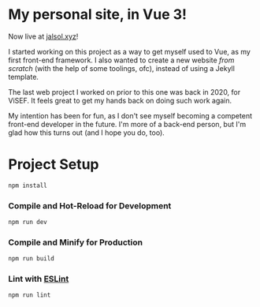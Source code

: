 # My personal site, in Vue 3!

Now live at <a href="https://jalsol.xyz">jalsol.xyz</a>!

I started working on this project as a way to get myself used to Vue, as my
first front-end framework. I also wanted to create a new website _from scratch_
(with the help of some toolings, ofc), instead of using a Jekyll template.

The last web project I worked on prior to this one was back in 2020, for ViSEF.
It feels great to get my hands back on doing such work again.

My intention has been for fun, as I don't see myself becoming a competent
front-end developer in the future. I'm more of a back-end person, but I'm glad
how this turns out (and I hope you do, too).

# Project Setup

```sh
npm install
```

### Compile and Hot-Reload for Development

```sh
npm run dev
```

### Compile and Minify for Production

```sh
npm run build
```

### Lint with [ESLint](https://eslint.org/)

```sh
npm run lint
```
